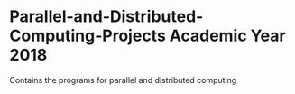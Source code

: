 # Parallel-and-Distributed-Computing-Projects Academic Year 2018
Contains the programs for parallel and distributed computing
